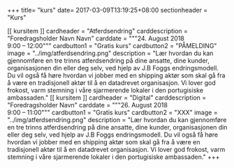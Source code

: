 +++
title= "kurs"
date= 2017-03-09T13:19:25+08:00
sectionheader = "Kurs"

[[ kursitem ]]
	cardheader = "Atferdsendring"
	carddescription = "Foredragsholder Navn Navn"
	carddate = """24. August 2018 <br> 9:00 – 12:00"""
	cardbutton1 = "Gratis kurs"
	cardbutton2 = "PÅMELDING"
	image = "../img/atferdsendring.png"
	description = "Lær hvordan du kan gjennomføre en tre trinns atferdsendring på dine ansatte, dine kunder, organisasjonen din eller deg selv, ved hjelp av J.B Foggs endringsmodell. Du vil også få høre hvordan vi jobber med en shipping aktør som skal gå fra å være en tradisjonell aktør til å en datadrevet organisasjon. Vi lover god frokost, varm stemning i våre sjarmerende lokaler i den portugisiske ambassaden."
[[ kursitem ]]
	cardheader = "Digital"
	carddescription = "Foredragsholder Navn"
	carddate = """26. August 2018 <br> 9:00 – 11:00"""
	cardbutton1 = "Gratis kurs"
	cardbutton2 = "XXX"
	image = "../img/atferdsendring.png"
	description = "Lær hvordan du kan gjennomføre en tre trinns atferdsendring på dine ansatte, dine kunder, organisasjonen din eller deg selv, ved hjelp av J.B Foggs endringsmodell. Du vil også få høre hvordan vi jobber med en shipping aktør som skal gå fra å være en tradisjonell aktør til å en datadrevet organisasjon. Vi lover god frokost, varm stemning i våre sjarmerende lokaler i den portugisiske ambassaden."
+++

